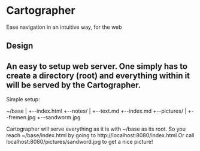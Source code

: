 # Cartographer
Ease navigation in an intuitive way, for the web

## Design
An easy to setup web server. One simply has to create a directory (root) and everything within it will be served by the Cartographer.
---
Simple setup:

~/base
|
+--index.html
+--notes/
   |
   +--text.md
+--index.md
+--pictures/
   |
   +--fremen.jpg
   +--sandworm.jpg

Cartographer will serve everything as it is with ~/base as its root.
So you reach ~/base/index.html by going to http://localhost:8080/index.html
Or call localhost:8080/pictures/sandword.jpg to get a nice picture!
